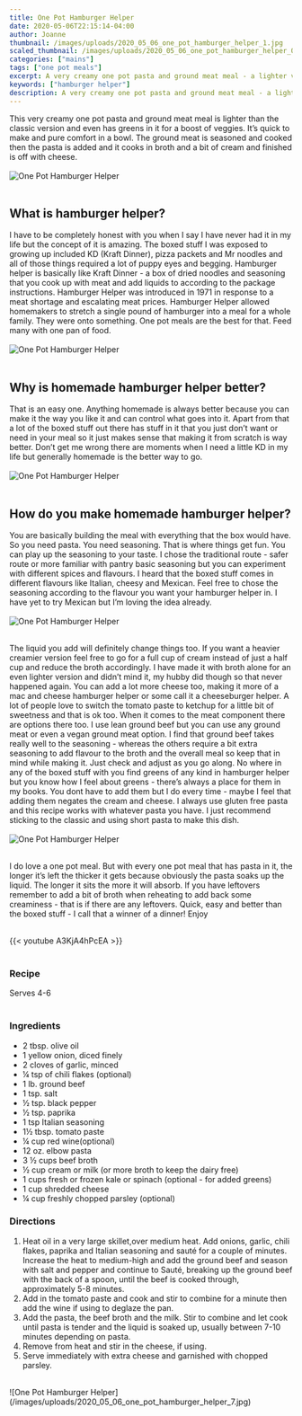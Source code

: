 ```yaml
---
title: One Pot Hamburger Helper
date: 2020-05-06T22:15:14-04:00
author: Joanne
thumbnail: /images/uploads/2020_05_06_one_pot_hamburger_helper_1.jpg
scaled_thumbnail: /images/uploads/2020_05_06_one_pot_hamburger_helper_0.jpg
categories: ["mains"]
tags: ["one pot meals"]
excerpt: A very creamy one pot pasta and ground meat meal - a lighter version of the classic with added greens
keywords: ["hamburger helper"]
description: A very creamy one pot pasta and ground meat meal - a lighter version of the classic with added greens
---
```


This very creamy one pot pasta and ground meat meal is lighter than the classic version and even has greens in it for a boost of veggies. It’s quick to make and pure comfort in a bowl. The ground meat is seasoned and cooked then the pasta is added and it cooks in broth and a bit of cream and finished is off with cheese.
</br>
</br>
![One Pot Hamburger Helper](/images/uploads/2020_05_06_one_pot_hamburger_helper_2.jpg)
</br>
</br>

## What is hamburger helper? 
I have to be completely honest with you when I say I have never had it in my life but the concept of it is amazing. The boxed stuff I was  exposed to growing up included KD (Kraft Dinner), pizza packets and Mr noodles and all of those things required a lot of puppy eyes and begging. Hamburger helper is basically like Kraft Dinner - a box of dried noodles and seasoning that you cook up with meat and add liquids to according to the package instructions. Hamburger Helper was introduced in 1971 in response to a meat shortage and escalating meat prices. Hamburger Helper allowed homemakers to stretch a single pound of hamburger into a meal for a whole family. They were onto something. One pot meals are the best for that. Feed many with one pan of food. 
</br>
</br>
![One Pot Hamburger Helper](/images/uploads/2020_05_06_one_pot_hamburger_helper_3.jpg)
</br>
</br>

## Why is homemade hamburger helper better?
That is an easy one. Anything homemade is always better because you can make it the way you like it and can control what goes into it. Apart from that a lot of the boxed stuff out there has stuff in it that you just don’t want or need in your meal so it just makes sense that making it from scratch is way better. Don’t get me wrong there are moments when I need a little KD in my life but generally homemade is the better way to go. 
</br>
</br>
![One Pot Hamburger Helper](/images/uploads/2020_05_06_one_pot_hamburger_helper_4.jpg)
</br>
</br>

## How do you make homemade hamburger helper?
You are basically building the meal with everything that the box would have. So you need pasta. You need seasoning. That is where things get fun. You can play up the seasoning to your taste. I chose the traditional route - safer route or more familiar with pantry  basic seasoning but you can experiment with different spices and flavours. I heard that the boxed stuff comes in different flavours like Italian, cheesy and Mexican. Feel free to chose the seasoning according to the flavour you want your hamburger helper in. I have yet to try Mexican but I’m loving the idea already. 
</br>
</br>
![One Pot Hamburger Helper](/images/uploads/2020_05_06_one_pot_hamburger_helper_5.jpg)
</br>
</br>

The liquid you add will definitely change things too. If you want a heavier creamier version feel free to go for a full cup of cream instead of just a half cup and reduce the broth accordingly.  I have made it with broth alone for an even lighter version and didn’t mind it, my hubby did though so that never happened again.  You can add a lot more cheese too, making it more of a mac and cheese hamburger helper or some call it a cheeseburger helper. A lot of people love to switch the tomato paste to ketchup for a little bit of sweetness and that is ok too.  When it comes to the meat component there are options there too.  I use lean ground beef but you can use any ground meat or even a vegan ground meat option. I find that ground beef takes really well to the seasoning - whereas the others require a bit extra seasoning to add flavour to the broth and the overall meal so keep that in mind while making it. Just check and adjust as you go along. No where in any of the boxed stuff with you find greens of any kind in hamburger helper but you know how I feel about greens - there’s always a place for them in my books. You dont have to add them but I do every time - maybe I feel that adding them negates the cream and cheese. I always use gluten free pasta and this recipe works with whatever pasta you have. I just recommend sticking to the classic and using short pasta to make this dish. 
</br>
</br>
![One Pot Hamburger Helper](/images/uploads/2020_05_06_one_pot_hamburger_helper_6.jpg)
</br>
</br>

I do love a one pot meal. But with every one pot meal that has pasta in it, the longer it’s left the thicker it gets because obviously the pasta soaks up the liquid. The longer it sits the more it will absorb. If you have leftovers remember to add a bit of broth when reheating to add back some creaminess - that is if there are any leftovers. Quick, easy and better than the boxed stuff - I call that a winner of a dinner! Enjoy 
</br>
</br>

{{< youtube A3KjA4hPcEA >}}
</br>
</br>

### Recipe
Serves 4-6
</br>
</br>

### Ingredients

* <span itemprop="ingredients">2 tbsp. olive oil</span>
* <span itemprop="ingredients">1 yellow onion, diced finely</span>
* <span itemprop="ingredients">2 cloves of garlic, minced </span>
* <span itemprop="ingredients">&frac14; tsp of chili flakes (optional) </span>
* <span itemprop="ingredients">1 lb. ground beef</span>
* <span itemprop="ingredients">1 tsp. salt</span>
* <span itemprop="ingredients">&frac12; tsp. black pepper</span>
* <span itemprop="ingredients">&frac12; tsp. paprika</span>
* <span itemprop="ingredients">1 tsp Italian seasoning </span>
* <span itemprop="ingredients">1&frac12; tbsp. tomato paste</span>
* <span itemprop="ingredients">&frac14; cup red wine(optional)</span>
* <span itemprop="ingredients">12 oz. elbow pasta </span>
* <span itemprop="ingredients">3 &frac12; cups beef broth</span>
* <span itemprop="ingredients">&frac12; cup cream or milk (or more broth to keep the dairy free) </span>
* <span itemprop="ingredients">1 cups fresh or frozen kale or spinach (optional - for added greens)</span>
* <span itemprop="ingredients">1 cup shredded cheese </span>
* <span itemprop="ingredients">&frac14; cup freshly chopped parsley (optional)</span>


### Directions

1. Heat oil in a very large skillet,over medium heat. Add onions, garlic, chili flakes, paprika and Italian seasoning and sauté for a couple of minutes. Increase the heat to medium-high and add the ground  beef and season with salt and pepper and continue to Sauté, breaking up the ground beef with the back of a spoon, until the beef is cooked through, approximately 5-8 minutes.
2. Add in the tomato paste and cook and stir to combine for a minute then add the wine if using to deglaze the pan. 
3. Add the pasta, the beef broth and the milk. Stir to combine and let cook until pasta is tender and the liquid is soaked up, usually between 7-10 minutes depending on pasta. 
4. Remove from heat and stir in the cheese, if using. 
5. Serve immediately with extra cheese and garnished with chopped parsley.

</br>
![One Pot Hamburger Helper](/images/uploads/2020_05_06_one_pot_hamburger_helper_7.jpg)
